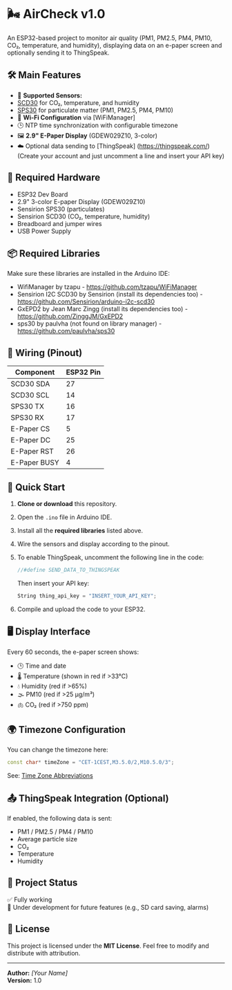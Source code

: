# 🌬️ AirCheck v1.0

An ESP32-based project to monitor air quality (PM1, PM2.5, PM4, PM10, CO₂, temperature, and humidity), displaying data on an e-paper screen and optionally sending it to ThingSpeak.

## 🛠️ Main Features

- 🔎 **Supported Sensors:**
- [SCD30](https://www.sensirion.com/en/environmental-sensors/carbon-dioxide-sensors/co2-sensors-scd30/) for CO₂, temperature, and humidity
- [SPS30](https://www.sensirion.com/en/environmental-sensors/particulate-matter-sensors-pm25/) for particulate matter (PM1, PM2.5, PM4, PM10)
- 📡 **Wi-Fi Configuration** via [WiFiManager]
- 🕒 NTP time synchronization with configurable timezone
- 🖼️ **2.9" E-Paper Display** (GDEW029Z10, 3-color)
- ☁️ Optional data sending to [ThingSpeak] (https://thingspeak.com/) (Create your account and just uncomment a line and insert your API key)

## 🧰 Required Hardware

- ESP32 Dev Board
- 2.9" 3-color E-paper Display (GDEW029Z10)
- Sensirion SPS30 (particulates)
- Sensirion SCD30 (CO₂, temperature, humidity)
- Breadboard and jumper wires
- USB Power Supply

## 📦 Required Libraries

Make sure these libraries are installed in the Arduino IDE:

- WifiManager by tzapu - https://github.com/tzapu/WiFiManager
- Sensirion I2C SCD30 by Sensirion (install its dependencies too) - https://github.com/Sensirion/arduino-i2c-scd30
- GxEPD2 by Jean Marc Zingg (install its dependencies too) - https://github.com/ZinggJM/GxEPD2
- sps30 by paulvha (not found on library manager) - https://github.com/paulvha/sps30

## 📐 Wiring (Pinout)

| Component     | ESP32 Pin |
|---------------|-----------|
| SCD30 SDA     | 27        |
| SCD30 SCL     | 14        |
| SPS30 TX      | 16        |
| SPS30 RX      | 17        |
| E-Paper CS    | 5         |
| E-Paper DC    | 25        |
| E-Paper RST   | 26        |
| E-Paper BUSY  | 4         |

## 🚀 Quick Start

1. **Clone or download** this repository.
2. Open the `.ino` file in Arduino IDE.
3. Install all the **required libraries** listed above.
4. Wire the sensors and display according to the pinout.
5. To enable ThingSpeak, uncomment the following line in the code:

   ```cpp
   //#define SEND_DATA_TO_THINGSPEAK
   ```

   Then insert your API key:

   ```cpp
   String thing_api_key = "INSERT_YOUR_API_KEY";
   

6. Compile and upload the code to your ESP32.

## 🖥️ Display Interface

Every 60 seconds, the e-paper screen shows:

- 🕒 Time and date
- 🌡️ Temperature (shown in red if >33°C)
- 💧 Humidity (red if >65%)
- 🌫️ PM10 (red if >25 µg/m³)
- 🫁 CO₂ (red if >750 ppm)

## 🌍 Timezone Configuration

You can change the timezone here:

```cpp
const char* timeZone = "CET-1CEST,M3.5.0/2,M10.5.0/3"; 
```

See: [Time Zone Abbreviations](https://remotemonitoringsystems.ca/time-zone-abbreviations.php)

## 📤 ThingSpeak Integration (Optional)

If enabled, the following data is sent:

- PM1 / PM2.5 / PM4 / PM10
- Average particle size
- CO₂
- Temperature
- Humidity

## 🧪 Project Status

✅ Fully working  
🔧 Under development for future features (e.g., SD card saving, alarms)

## 📄 License

This project is licensed under the **MIT License**. Feel free to modify and distribute with attribution.

---

**Author:** *[Your Name]*  
**Version:** 1.0
```
